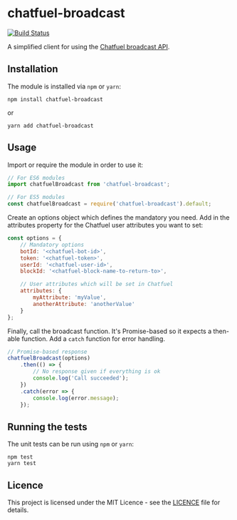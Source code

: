 # chatfuel-broadcast

[![Build Status](https://travis-ci.org/MarcL/chatfuel-broadcast.svg?branch=master)](https://travis-ci.org/MarcL/chatfuel-broadcast)

A simplified client for using the [Chatfuel broadcast API](http://docs.chatfuel.com/broadcasting/broadcasting-documentation/broadcasting-api).

## Installation

The module is installed via `npm` or `yarn`:

```
npm install chatfuel-broadcast
```

or

```
yarn add chatfuel-broadcast
```

## Usage

Import or require the module in order to use it:

```javascript
// For ES6 modules
import chatfuelBroadcast from 'chatfuel-broadcast';
```

```javascript
// For ES5 modules
const chatfuelBroadcast = require('chatfuel-broadcast').default;
```

Create an options object which defines the mandatory you need. Add in the attributes property for the Chatfuel user attributes you want to set:

```javascript
const options = {
    // Mandatory options
    botId: '<chatfuel-bot-id>',
    token: '<chatfuel-token>',
    userId: '<chatfuel-user-id>',
    blockId: '<chatfuel-block-name-to-return-to>',

    // User attributes which will be set in Chatfuel
    attributes: {
        myAttribute: 'myValue',
        anotherAttribute: 'anotherValue'
    }
};
```

Finally, call the broadcast function. It's Promise-based so it expects a then-able function. Add a `catch` function for error handling.

```javascript
// Promise-based response
chatfuelBroadcast(options)
    .then(() => {
        // No response given if everything is ok
        console.log('Call succeeded');
    })
    .catch(error => {
        console.log(error.message);
    });
```

## Running the tests

The unit tests can be run using `npm` or `yarn`:

```
npm test
yarn test
```

## Licence
This project is licensed under the MIT Licence - see the [LICENCE](LICENSE) file for details.
